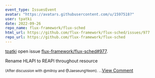 ```yaml
---
event_type: IssuesEvent
avatar: "https://avatars.githubusercontent.com/u/1597518?"
user: tpatki
date: 2022-09-26
repo_name: flux-framework/flux-sched
html_url: https://github.com/flux-framework/flux-sched/issues/977
repo_url: https://github.com/flux-framework/flux-sched
---
```


<a href='https://github.com/tpatki' target='_blank'>tpatki</a> open issue <a href='https://github.com/flux-framework/flux-sched/issues/977' target='_blank'>flux-framework/flux-sched#977</a>.

<p>Rename HLAPI to REAPI throughout resource</p><small>(After discussion with @milroy and @JaeseungYeom). ...</small><a href='https://github.com/flux-framework/flux-sched/issues/977' target='_blank'>View Comment</a>